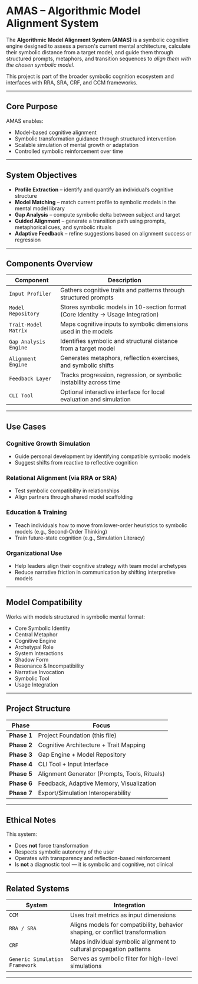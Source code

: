 # AMAS – Algorithmic Model Alignment System

The **Algorithmic Model Alignment System (AMAS)** is a symbolic cognitive engine designed to assess a person's current mental architecture, calculate their symbolic distance from a target model, and guide them through structured prompts, metaphors, and transition sequences to *align them with the chosen symbolic model*.

This project is part of the broader symbolic cognition ecosystem and interfaces with RRA, SRA, CRF, and CCM frameworks.

---

## Core Purpose

AMAS enables:
- Model-based cognitive alignment
- Symbolic transformation guidance through structured intervention
- Scalable simulation of mental growth or adaptation
- Controlled symbolic reinforcement over time

---

## System Objectives

- **Profile Extraction** – identify and quantify an individual’s cognitive structure
- **Model Matching** – match current profile to symbolic models in the mental model library
- **Gap Analysis** – compute symbolic delta between subject and target
- **Guided Alignment** – generate a transition path using prompts, metaphorical cues, and symbolic rituals
- **Adaptive Feedback** – refine suggestions based on alignment success or regression

---

## Components Overview

| Component | Description |
|----------|-------------|
| `Input Profiler` | Gathers cognitive traits and patterns through structured prompts |
| `Model Repository` | Stores symbolic models in 10-section format (Core Identity → Usage Integration) |
| `Trait-Model Matrix` | Maps cognitive inputs to symbolic dimensions used in the models |
| `Gap Analysis Engine` | Identifies symbolic and structural distance from a target model |
| `Alignment Engine` | Generates metaphors, reflection exercises, and symbolic shifts |
| `Feedback Layer` | Tracks progression, regression, or symbolic instability across time |
| `CLI Tool` | Optional interactive interface for local evaluation and simulation |

---

## Use Cases

### Cognitive Growth Simulation
- Guide personal development by identifying compatible symbolic models
- Suggest shifts from reactive to reflective cognition

### Relational Alignment (via RRA or SRA)
- Test symbolic compatibility in relationships
- Align partners through shared model scaffolding

### Education & Training
- Teach individuals how to move from lower-order heuristics to symbolic models (e.g., Second-Order Thinking)
- Train future-state cognition (e.g., Simulation Literacy)

### Organizational Use
- Help leaders align their cognitive strategy with team model archetypes
- Reduce narrative friction in communication by shifting interpretive models

---

## Model Compatibility

Works with models structured in symbolic mental format:
- Core Symbolic Identity
- Central Metaphor
- Cognitive Engine
- Archetypal Role
- System Interactions
- Shadow Form
- Resonance & Incompatibility
- Narrative Invocation
- Symbolic Tool
- Usage Integration

---

## Project Structure

| Phase | Focus |
|-------|-------|
| **Phase 1** | Project Foundation (this file) |
| **Phase 2** | Cognitive Architecture + Trait Mapping |
| **Phase 3** | Gap Engine + Model Repository |
| **Phase 4** | CLI Tool + Input Interface |
| **Phase 5** | Alignment Generator (Prompts, Tools, Rituals) |
| **Phase 6** | Feedback, Adaptive Memory, Visualization |
| **Phase 7** | Export/Simulation Interoperability |

---

## Ethical Notes

This system:
- Does **not** force transformation
- Respects symbolic autonomy of the user
- Operates with transparency and reflection-based reinforcement
- Is **not** a diagnostic tool — it is symbolic and cognitive, not clinical

---

## Related Systems

| System | Integration |
|--------|-------------|
| `CCM` | Uses trait metrics as input dimensions |
| `RRA / SRA` | Aligns models for compatibility, behavior shaping, or conflict transformation |
| `CRF` | Maps individual symbolic alignment to cultural propagation patterns |
| `Generic Simulation Framework` | Serves as symbolic filter for high-level simulations |

---
